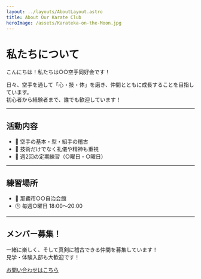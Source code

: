 ```yaml
---
layout: ../layouts/AboutLayout.astro
title: About Our Karate Club
heroImage: /assets/Karateka-on-the-Moon.jpg
---
```


# 私たちについて

こんにちは！私たちは○○空手同好会です！

日々、空手を通して「心・技・体」を磨き、仲間とともに成長することを目指しています。  
初心者から経験者まで、誰でも歓迎しています！

---
## 活動内容
- 🥋 空手の基本・型・組手の稽古
- 💬 技術だけでなく礼儀や精神も重視
- 📅 週2回の定期練習（○曜日・○曜日）


---
## 練習場所
- 📍 那覇市○○自治会館
- 🕒 毎週○曜日 18:00～20:00

---
## メンバー募集！
一緒に楽しく、そして真剣に稽古できる仲間を募集しています！  
見学・体験入部も大歓迎です！

[お問い合わせはこちら](/contact)

